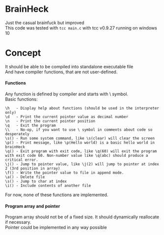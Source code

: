 # BrainHeck
Just the casual brainfuck but improved<br/>
This code was tested with `tcc main.c` with tcc v0.9.27 running on windows 10

# Concept
It should be able to be compiled into standalone executable file<br/>
And have compiler functions, that are not user-defined.

#### Functions
Any function is defined by compiler and starts with \ symbol.<br/>
Basic functions:<br/>
```
\h   - Display help about functions (should be used in the interpreter only)
\d   - Print the current pointer value as decimal number
\n   - Print the current pointer position
\q   - Exit the program
\\   - No-op, if you want to use \ symbol in comments about code so desperately
\s() - Run some system command, like \s(clear) will clear the screen
\p() - Print message, like \p(Hello world) is a basic hello world in brainHeck
\q() - Exit program with exit code, like \q(60) will exit the program with exit code 60. Non-number value like \q(abc) should produce a critical error.
\j() - Jump to pointer value, like \j(2) will jump to pointer at index 2 (3rd position in array)
\f() - Write the pointer value to file in append mode.
\a() - Delete file
\s() - Jump to char at index
\i() - Include contents of another file
```
For now, none of these functions are implemented.

#### Program array and pointer
Program array should not be of a fixed size. It should dynamically reallocate if necessary.<br/>
Pointer could be implemented in any way possible
